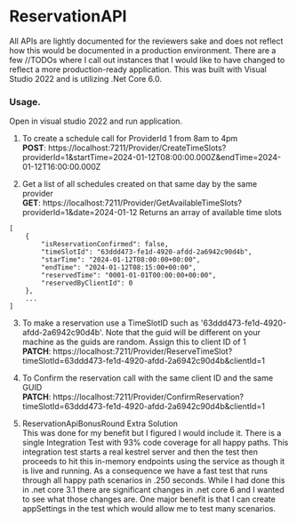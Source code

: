 # ReservationAPI
All APIs are lightly documented for the reviewers sake and does not reflect how this would be documented in a production environment.  There are a few //TODOs where I call out instances that I would like to have changed to reflect a more production-ready application.  This was built with Visual Studio 2022 and is utilizing .Net Core 6.0.

### Usage. 
Open in visual studio 2022 and run application.

1. To create a schedule call for ProviderId 1 from 8am to 4pm  
**POST**: https://localhost:7211/Provider/CreateTimeSlots?providerId=1&startTime=2024-01-12T08:00:00.000Z&endTime=2024-01-12T16:00:00.000Z

3. Get a list of all schedules created on that same day by the same provider  
**GET**:  https://localhost:7211/Provider/GetAvailableTimeSlots?providerId=1&date=2024-01-12
Returns an array of available time slots
```
[
    {
        "isReservationConfirmed": false,
        "timeSlotId": "63ddd473-fe1d-4920-afdd-2a6942c90d4b",
        "starTime": "2024-01-12T08:00:00+00:00",
        "endTime": "2024-01-12T08:15:00+00:00",
        "reservedTime": "0001-01-01T00:00:00+00:00",
        "reservedByClientId": 0
    },
    ...
]
```

3. To make a reservation use a TimeSlotID such as '63ddd473-fe1d-4920-afdd-2a6942c90d4b'.  Note that the guid will be different on your machine as the guids are random.  Assign this to client ID of 1  
**PATCH**: https://localhost:7211/Provider/ReserveTimeSlot?timeSlotId=63ddd473-fe1d-4920-afdd-2a6942c90d4b&clientId=1

4. To Confirm the reservation call with the same client ID and the same GUID  
**PATCH**: https://localhost:7211/Provider/ConfirmReservation?timeSlotId=63ddd473-fe1d-4920-afdd-2a6942c90d4b&clientId=1

5. ReservationApiBonusRound Extra Solution  
This was done for my benefit but I figured I would include it.  There is a single Integration Test with 93% code coverage for all happy paths.  This integration test starts a real kestrel server and then the test then proceeds to hit this in-memory endpoints using the service as though it is live and running.  As a consequence we have a fast test that runs through all happy path scenarios in .250 seconds.  While I had done this in .net core 3.1 there are significant changes in .net core 6 and I wanted to see what those changes are.  One major benefit is that I can create appSettings in the test which would allow me to test many scenarios.
